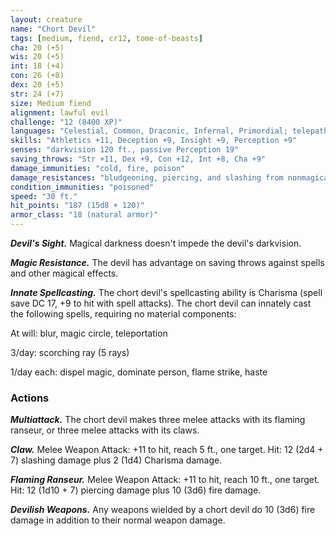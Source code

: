 ```yaml
---
layout: creature
name: "Chort Devil"
tags: [medium, fiend, cr12, tome-of-beasts]
cha: 20 (+5)
wis: 20 (+5)
int: 18 (+4)
con: 26 (+8)
dex: 20 (+5)
str: 24 (+7)
size: Medium fiend
alignment: lawful evil
challenge: "12 (8400 XP)"
languages: "Celestial, Common, Draconic, Infernal, Primordial; telepathy (120 ft.)"
skills: "Athletics +11, Deception +9, Insight +9, Perception +9"
senses: "darkvision 120 ft., passive Perception 19"
saving_throws: "Str +11, Dex +9, Con +12, Int +8, Cha +9"
damage_immunities: "cold, fire, poison"
damage_resistances: "bludgeoning, piercing, and slashing from nonmagical weapons that aren't silvered"
condition_immunities: "poisoned"
speed: "30 ft."
hit_points: "187 (15d8 + 120)"
armor_class: "18 (natural armor)"
---
```


***Devil's Sight.*** Magical darkness doesn't impede the devil's darkvision.

***Magic Resistance.*** The devil has advantage on saving throws against spells and other magical effects.

***Innate Spellcasting.*** The chort devil's spellcasting ability is Charisma (spell save DC 17, +9 to hit with spell attacks). The chort devil can innately cast the following spells, requiring no material components:

At will: blur, magic circle, teleportation

3/day: scorching ray (5 rays)

1/day each: dispel magic, dominate person, flame strike, haste

### Actions

***Multiattack.*** The chort devil makes three melee attacks with its flaming ranseur, or three melee attacks with its claws.

***Claw.*** Melee Weapon Attack: +11 to hit, reach 5 ft., one target. Hit: 12 (2d4 + 7) slashing damage plus 2 (1d4) Charisma damage.

***Flaming Ranseur.*** Melee Weapon Attack: +11 to hit, reach 10 ft., one target. Hit: 12 (1d10 + 7) piercing damage plus 10 (3d6) fire damage.

***Devilish Weapons.*** Any weapons wielded by a chort devil do 10 (3d6) fire damage in addition to their normal weapon damage.

